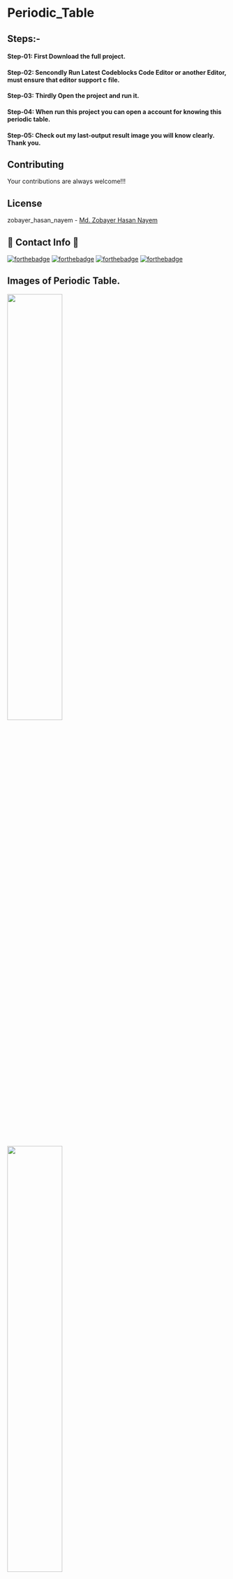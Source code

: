 # Periodic_Table
## Steps:-
#### Step-01: First Download the full project.
#### Step-02: Sencondly Run Latest Codeblocks Code Editor or another Editor, must ensure that editor support c file.
#### Step-03: Thirdly Open the project and run it.
#### Step-04: When run this project you can open a account for knowing this periodic table.
#### Step-05: Check out my last-output result image you will know clearly. Thank you.

## Contributing
Your contributions are always welcome!!!

## License
zobayer_hasan_nayem - [Md. Zobayer Hasan Nayem](https://github.com/zobayerdev/)

## 📨 Contact Info 📨 <br>
[![forthebadge](https://img.shields.io/badge/Gmail-D14836?style=for-the-badge&logo=gmail&logoColor=white)](https://mail.google.com/mail/?view=cm&fs=1&to=zobayer.dev@gmail.com)
[![forthebadge](https://img.shields.io/badge/Facebook-D14836?style=for-the-badge&logo=facebook&logoColor=white)](https://www.facebook.com/zobayerdev/)
[![forthebadge](https://img.shields.io/badge/LinkedIn-D14836?style=for-the-badge&logo=linkedin&logoColor=white)](https://www.linkedin.com/in/zobayerdev/)
[![forthebadge](https://img.shields.io/badge/Instagram-D14836?style=for-the-badge&logo=instagram&logoColor=white)](https://www.instagram.com/zobayerdev/)


## Images of Periodic Table.
<img src="https://user-images.githubusercontent.com/74914169/203367941-2a34d10d-7725-49ce-afe1-0a968c5ec009.png" width=50% height=50%>
<img src="https://user-images.githubusercontent.com/74914169/203367948-596642fc-59d7-43a1-9207-7846c7fc392a.png" width=50% height=50%>
<img src="https://user-images.githubusercontent.com/74914169/203367950-77ad2459-4c93-4555-a323-6951b491f611.png" width=50% height=50%>
<img src="https://user-images.githubusercontent.com/74914169/203367958-c44a1737-9078-4a50-86ca-357e7faca7af.png" width=50% height=50%>
<img src="https://user-images.githubusercontent.com/74914169/203367970-5a784584-3a28-4d7b-9956-d9b7ea6dde4f.png" width=50% height=50%>
<img src="https://user-images.githubusercontent.com/74914169/203367914-eaf8d6e0-8c55-473a-b3f2-0cb0909b70f7.png" width=50% height=50%>

# Download the project
[Download Now](https://codeload.github.com/zobayerdev/Periodic_Table/zip/refs/heads/main)
